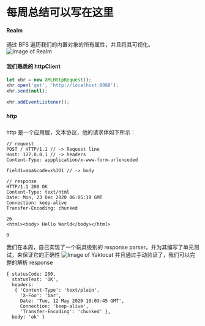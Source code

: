 # 每周总结可以写在这里

#### Realm

通过 BFS 遍历我们的内置对象的所有属性，并且将其可视化。
![Image of Realm](https://github.com/jzhang026/Frontend-01-Template/tree/master/week05/images/intinsic_object.png)

#### 我们熟悉的 httpClient

```javascript
let xhr = new XMLHttpRequest();
xhr.open('get', 'http://localhost:8088');
xhr.send(null);

xhr.addEventListener();
```

##### http

http 是一个应用层，文本协议，他的请求体如下所示：

```
// request
POST / HTTP/1.1 // -> Request line
Host: 127.0.0.1 // -> headers
Content-Type: appplication/x-www-form-urlencoded

field1=aaa&code=x%3D1 // -> body

// response
HTTP/1.1 200 OK
Content-Type: text/html
Date: Mon, 23 Dec 2020 06:05:19 GMT
Connection: keep-alive
Transfer-Encoding: chunked

26
<html><body> Hello World</body></html>

0
```

我们在本周，自己实现了一个玩具级别的 response parser。并为其编写了单元测试，来保证它的正确性
![Image of Yaktocat](https://github.com/jzhang026/Frontend-01-Template/tree/master/week05/images/unit-test_response_parser.png)
并且通过手动验证了，我们可以完整的解析 response

```
{ statusCode: 200,
  statusText: 'OK',
  headers:
   { 'Content-Type': 'text/plain',
     'X-Foo': 'bar',
     Date: 'Tue, 12 May 2020 10:03:45 GMT',
     Connection: 'keep-alive',
     'Transfer-Encoding': 'chunked' },
  body: 'ok' }
```
